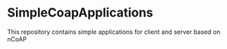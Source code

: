 SimpleCoapApplications
======================

This repository contains simple applications for client and server based on nCoAP